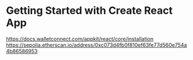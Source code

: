 # Getting Started with Create React App

https://docs.walletconnect.com/appkit/react/core/installation
https://sepolia.etherscan.io/address/0xc073d4fb0f810ef63fe77d560e754a4b86586953
